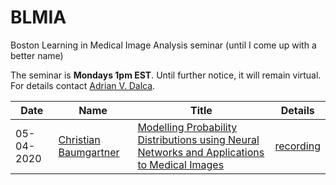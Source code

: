 # BLMIA
Boston Learning in Medical Image Analysis seminar (until I come up with a better name)

The seminar is **Mondays 1pm EST**. Until further notice, it will remain virtual.  
For details contact [Adrian V. Dalca](http://adalca.mit.edu).



| Date | Name | Title | Details |  
| ---------- | --- | --- | --- |  
| 05-04-2020 | [Christian Baumgartner](assets/05-04-2020.md) | [Modelling Probability Distributions using Neural Networks and Applications to Medical Images ](assets/05-04-2020.md) | [recording](https://mitprod-my.sharepoint.com/:v:/g/personal/adalca_mit_edu/EW2nMPj0F5NGuSLTRNAWk1QBG2Br-8aJiU09VqzAEyv85w?e=wfpzwI) |   
